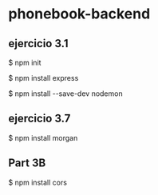 # phonebook-backend

## ejercicio 3.1

$ npm init

$ npm install express 

$ npm install --save-dev nodemon

## ejercicio 3.7

$ npm install morgan

## Part 3B

$ npm install cors
